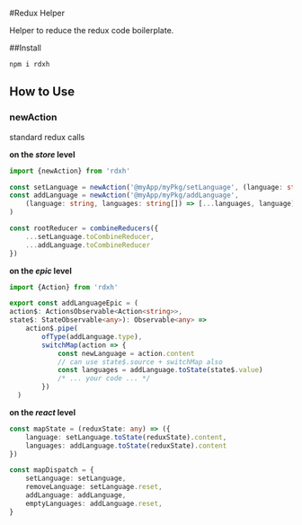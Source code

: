 #Redux Helper

Helper to reduce the redux code boilerplate.

##Install

`npm i rdxh`

## How to Use

### newAction
standard redux calls

**on the _store_ level**
```typescript
import {newAction} from 'rdxh'

const setLanguage = newAction('@myApp/myPkg/setLanguage', (language: string) => language)
const addLanguage = newAction('@myApp/myPkg/addLanguage', 
    (language: string, languages: string[]) => [...languages, language]
)

const rootReducer = combineReducers({
    ...setLanguage.toCombineReducer,
    ...addLanguage.toCombineReducer
})
```
**on the _epic_ level**
```typescript
import {Action} from 'rdxh'

export const addLanguageEpic = (
action$: ActionsObservable<Action<string>>,
state$: StateObservable<any>): Observable<any> =>
    action$.pipe(
        ofType(addLanguage.type),
        switchMap(action => {
            const newLanguage = action.content
            // can use state$.source + switchMap also
            const languages = addLanguage.toState(state$.value) 
            /* ... your code ... */
        })
  )
```
**on the _react_ level**
```typescript
const mapState = (reduxState: any) => ({
    language: setLanguage.toState(reduxState).content,
    languages: addLanguage.toState(reduxState).content
})

const mapDispatch = {
    setLanguage: setLanguage,
    removeLanguage: setLanguage.reset,
    addLanguage: addLanguage,
    emptyLanguages: addLanguage.reset,
}
```